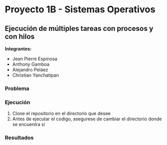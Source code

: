 # Proyecto 1B - Sistemas Operativos
## Ejecución de múltiples tareas con procesos y con hilos

**Integrantes:**
- Jean Pierre Espinosa
- Anthony Gamboa
- Alejandro Peláez
- Christian Yanchatipan

### Problema



### Ejecución

1. Clone el repositorio en el directorio que desee
2. Antes de ejecutar el codigo, asegurese de cambiar el directorio donde se encuentra si

### Resultados


